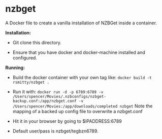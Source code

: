 # nzbget

A Docker file to create a vanilla installation of NZBGet inside a container.

**Installation:**

- Git clone this directory.

- Ensure that you have docker and docker-machine installed and configured.

**Running:**

- Build the docker container with your own tag like:
`docker build -t rsmitty/nzbget .`

- Run it with:
`docker run -d -p 6789:6789 -v /Users/spencer/Movies/.nzbconfigs/nzbget-backup.conf:/app/nzbget.conf -v /Users/spencer/Movies:/app/downloads/completed nzbget`
Note the mapping of a backed up config file to overwrite a nzbget.conf

- Hit it in your browser by going to $IPADDRESS:6789

- Default user/pass is nzbget/tegbzn6789.
